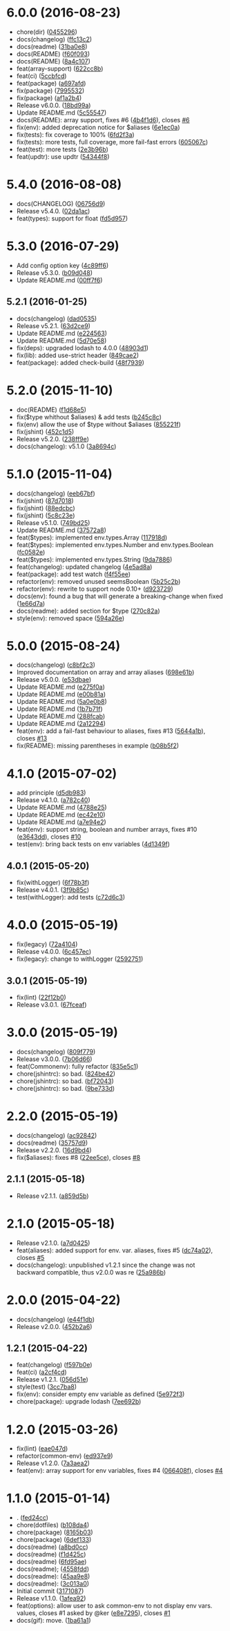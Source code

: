 <a name="6.0.0"></a>
# 6.0.0 (2016-08-23)

* chore(dir) ([0455296](https://github.com/FGRibreau/common-env/commit/0455296))
* docs(changelog) ([ffc13c2](https://github.com/FGRibreau/common-env/commit/ffc13c2))
* docs(readme) ([31ba0e8](https://github.com/FGRibreau/common-env/commit/31ba0e8))
* docs(README) ([f60f093](https://github.com/FGRibreau/common-env/commit/f60f093))
* docs(README) ([8a4c107](https://github.com/FGRibreau/common-env/commit/8a4c107))
* feat(array-support) ([622cc8b](https://github.com/FGRibreau/common-env/commit/622cc8b))
* feat(ci) ([5ccbfcd](https://github.com/FGRibreau/common-env/commit/5ccbfcd))
* feat(package) ([a697afd](https://github.com/FGRibreau/common-env/commit/a697afd))
* fix(package) ([7995532](https://github.com/FGRibreau/common-env/commit/7995532))
* fix(package) ([af1a2b4](https://github.com/FGRibreau/common-env/commit/af1a2b4))
* Release v6.0.0. ([18bd99a](https://github.com/FGRibreau/common-env/commit/18bd99a))
* Update README.md ([5c55547](https://github.com/FGRibreau/common-env/commit/5c55547))
* docs(README): array support, fixes #6 ([4b4f1d6](https://github.com/FGRibreau/common-env/commit/4b4f1d6)), closes [#6](https://github.com/FGRibreau/common-env/issues/6)
* fix(env): added deprecation notice for $aliases ([6e1ec0a](https://github.com/FGRibreau/common-env/commit/6e1ec0a))
* fix(tests): fix coverage to 100% ([6fd2f3a](https://github.com/FGRibreau/common-env/commit/6fd2f3a))
* fix(tests): more tests, full coverage, more fail-fast errors ([605067c](https://github.com/FGRibreau/common-env/commit/605067c))
* feat(test): more tests ([2e3b96b](https://github.com/FGRibreau/common-env/commit/2e3b96b))
* feat(updtr): use updtr ([54344f8](https://github.com/FGRibreau/common-env/commit/54344f8))



<a name="5.4.0"></a>
# 5.4.0 (2016-08-08)

* docs(CHANGELOG) ([06756d9](https://github.com/FGRibreau/common-env/commit/06756d9))
* Release v5.4.0. ([02da1ac](https://github.com/FGRibreau/common-env/commit/02da1ac))
* feat(types): support for float ([fd5d957](https://github.com/FGRibreau/common-env/commit/fd5d957))



<a name="5.3.0"></a>
# 5.3.0 (2016-07-29)

* Add  config option key ([4c89ff6](https://github.com/FGRibreau/common-env/commit/4c89ff6))
* Release v5.3.0. ([b09d048](https://github.com/FGRibreau/common-env/commit/b09d048))
* Update README.md ([00ff7f6](https://github.com/FGRibreau/common-env/commit/00ff7f6))



<a name="5.2.1"></a>
## 5.2.1 (2016-01-25)

* docs(changelog) ([dad0535](https://github.com/FGRibreau/common-env/commit/dad0535))
* Release v5.2.1. ([63d2ce9](https://github.com/FGRibreau/common-env/commit/63d2ce9))
* Update README.md ([e224563](https://github.com/FGRibreau/common-env/commit/e224563))
* Update README.md ([5d70e58](https://github.com/FGRibreau/common-env/commit/5d70e58))
* fix(deps): upgraded lodash to 4.0.0 ([48903d1](https://github.com/FGRibreau/common-env/commit/48903d1))
* fix(lib): added use-strict header ([849cae2](https://github.com/FGRibreau/common-env/commit/849cae2))
* feat(package): added check-build ([48f7939](https://github.com/FGRibreau/common-env/commit/48f7939))



<a name="5.2.0"></a>
# 5.2.0 (2015-11-10)

* doc(README) ([f1d68e5](https://github.com/FGRibreau/common-env/commit/f1d68e5))
* fix($type whithout $aliases) & add tests ([b245c8c](https://github.com/FGRibreau/common-env/commit/b245c8c))
* fix(env) allow the use of $type without $aliases ([855221f](https://github.com/FGRibreau/common-env/commit/855221f))
* fix(jshint) ([452c1d5](https://github.com/FGRibreau/common-env/commit/452c1d5))
* Release v5.2.0. ([238ff9e](https://github.com/FGRibreau/common-env/commit/238ff9e))
* docs(changelog): v5.1.0 ([3a8694c](https://github.com/FGRibreau/common-env/commit/3a8694c))



<a name="5.1.0"></a>
# 5.1.0 (2015-11-04)

* docs(changelog) ([eeb67bf](https://github.com/FGRibreau/common-env/commit/eeb67bf))
* fix(jshint) ([87d7018](https://github.com/FGRibreau/common-env/commit/87d7018))
* fix(jshint) ([88edcbc](https://github.com/FGRibreau/common-env/commit/88edcbc))
* fix(jshint) ([5c8c23e](https://github.com/FGRibreau/common-env/commit/5c8c23e))
* Release v5.1.0. ([749bd25](https://github.com/FGRibreau/common-env/commit/749bd25))
* Update README.md ([37572a8](https://github.com/FGRibreau/common-env/commit/37572a8))
* feat($types): implemented env.types.Array ([117918d](https://github.com/FGRibreau/common-env/commit/117918d))
* feat($types): implemented env.types.Number and env.types.Boolean ([fc0582e](https://github.com/FGRibreau/common-env/commit/fc0582e))
* feat($types): implemented env.types.String ([9da7886](https://github.com/FGRibreau/common-env/commit/9da7886))
* feat(changelog): updated changelog ([4e5ad8a](https://github.com/FGRibreau/common-env/commit/4e5ad8a))
* feat(package): add test watch ([f4f55ee](https://github.com/FGRibreau/common-env/commit/f4f55ee))
* refactor(env): removed unused seemsBoolean ([5b25c2b](https://github.com/FGRibreau/common-env/commit/5b25c2b))
* refactor(env): rewrite to support node 0.10+ ([d923729](https://github.com/FGRibreau/common-env/commit/d923729))
* docs(env): found a bug that will generate a breaking-change when fixed ([1e66d7a](https://github.com/FGRibreau/common-env/commit/1e66d7a))
* docs(readme): added section for $type ([270c82a](https://github.com/FGRibreau/common-env/commit/270c82a))
* style(env): removed space ([594a26e](https://github.com/FGRibreau/common-env/commit/594a26e))



<a name="5.0.0"></a>
# 5.0.0 (2015-08-24)

* docs(changelog) ([c8bf2c3](https://github.com/FGRibreau/common-env/commit/c8bf2c3))
* Improved documentation on array and array aliases ([698e61b](https://github.com/FGRibreau/common-env/commit/698e61b))
* Release v5.0.0. ([e53dbae](https://github.com/FGRibreau/common-env/commit/e53dbae))
* Update README.md ([e275f0a](https://github.com/FGRibreau/common-env/commit/e275f0a))
* Update README.md ([e00b81a](https://github.com/FGRibreau/common-env/commit/e00b81a))
* Update README.md ([5a0e0b8](https://github.com/FGRibreau/common-env/commit/5a0e0b8))
* Update README.md ([1b7b71f](https://github.com/FGRibreau/common-env/commit/1b7b71f))
* Update README.md ([288fcab](https://github.com/FGRibreau/common-env/commit/288fcab))
* Update README.md ([2a12294](https://github.com/FGRibreau/common-env/commit/2a12294))
* feat(env): add a fail-fast behaviour to aliases, fixes #13 ([5644a1b](https://github.com/FGRibreau/common-env/commit/5644a1b)), closes [#13](https://github.com/FGRibreau/common-env/issues/13)
* fix(README): missing parentheses in example ([b08b5f2](https://github.com/FGRibreau/common-env/commit/b08b5f2))



<a name="4.1.0"></a>
# 4.1.0 (2015-07-02)

* add principle ([d5db983](https://github.com/FGRibreau/common-env/commit/d5db983))
* Release v4.1.0. ([a782c40](https://github.com/FGRibreau/common-env/commit/a782c40))
* Update README.md ([4788e25](https://github.com/FGRibreau/common-env/commit/4788e25))
* Update README.md ([ec42e10](https://github.com/FGRibreau/common-env/commit/ec42e10))
* Update README.md ([a7e94e2](https://github.com/FGRibreau/common-env/commit/a7e94e2))
* feat(env): support string, boolean and number arrays, fixes #10 ([e3643dd](https://github.com/FGRibreau/common-env/commit/e3643dd)), closes [#10](https://github.com/FGRibreau/common-env/issues/10)
* test(env): bring back tests on env variables ([4d1349f](https://github.com/FGRibreau/common-env/commit/4d1349f))



<a name="4.0.1"></a>
## 4.0.1 (2015-05-20)

* fix(withLogger) ([6f78b3f](https://github.com/FGRibreau/common-env/commit/6f78b3f))
* Release v4.0.1. ([3f9b85c](https://github.com/FGRibreau/common-env/commit/3f9b85c))
* test(withLogger): add tests ([c72d6c3](https://github.com/FGRibreau/common-env/commit/c72d6c3))



<a name="4.0.0"></a>
# 4.0.0 (2015-05-19)

* fix(legacy) ([72a4104](https://github.com/FGRibreau/common-env/commit/72a4104))
* Release v4.0.0. ([6c457ec](https://github.com/FGRibreau/common-env/commit/6c457ec))
* fix(legacy): change to withLogger ([2592751](https://github.com/FGRibreau/common-env/commit/2592751))



<a name="3.0.1"></a>
## 3.0.1 (2015-05-19)

* fix(lint) ([22f12b0](https://github.com/FGRibreau/common-env/commit/22f12b0))
* Release v3.0.1. ([67fceaf](https://github.com/FGRibreau/common-env/commit/67fceaf))



<a name="3.0.0"></a>
# 3.0.0 (2015-05-19)

* docs(changelog) ([809f779](https://github.com/FGRibreau/common-env/commit/809f779))
* Release v3.0.0. ([7b06d66](https://github.com/FGRibreau/common-env/commit/7b06d66))
* feat(Commonenv): fully refactor ([835e5c1](https://github.com/FGRibreau/common-env/commit/835e5c1))
* chore(jshintrc): so bad. ([824be42](https://github.com/FGRibreau/common-env/commit/824be42))
* chore(jshintrc): so bad. ([bf72043](https://github.com/FGRibreau/common-env/commit/bf72043))
* chore(jshintrc): so bad. ([9be733d](https://github.com/FGRibreau/common-env/commit/9be733d))



<a name="2.2.0"></a>
# 2.2.0 (2015-05-19)

* docs(changelog) ([ac92842](https://github.com/FGRibreau/common-env/commit/ac92842))
* docs(readme) ([35757d9](https://github.com/FGRibreau/common-env/commit/35757d9))
* Release v2.2.0. ([16d9bd4](https://github.com/FGRibreau/common-env/commit/16d9bd4))
* fix($aliases): fixes #8 ([22ee5ce](https://github.com/FGRibreau/common-env/commit/22ee5ce)), closes [#8](https://github.com/FGRibreau/common-env/issues/8)



<a name="2.1.1"></a>
## 2.1.1 (2015-05-18)

* Release v2.1.1. ([a859d5b](https://github.com/FGRibreau/common-env/commit/a859d5b))



<a name="2.1.0"></a>
# 2.1.0 (2015-05-18)

* Release v2.1.0. ([a7d0425](https://github.com/FGRibreau/common-env/commit/a7d0425))
* feat(aliases): added support for env. var. aliases, fixes #5 ([dc74a02](https://github.com/FGRibreau/common-env/commit/dc74a02)), closes [#5](https://github.com/FGRibreau/common-env/issues/5)
* docs(changelog): unpublished v1.2.1 since the change was not backward compatible, thus v2.0.0 was re ([25a986b](https://github.com/FGRibreau/common-env/commit/25a986b))



<a name="2.0.0"></a>
# 2.0.0 (2015-04-22)

* docs(changelog) ([e44f1db](https://github.com/FGRibreau/common-env/commit/e44f1db))
* Release v2.0.0. ([452b2a6](https://github.com/FGRibreau/common-env/commit/452b2a6))



<a name="1.2.1"></a>
## 1.2.1 (2015-04-22)

* feat(changelog) ([f597b0e](https://github.com/FGRibreau/common-env/commit/f597b0e))
* feat(ci) ([a2cf4cd](https://github.com/FGRibreau/common-env/commit/a2cf4cd))
* Release v1.2.1. ([056d51e](https://github.com/FGRibreau/common-env/commit/056d51e))
* style(test) ([3cc7ba8](https://github.com/FGRibreau/common-env/commit/3cc7ba8))
* fix(env): consider empty env variable as defined ([5e972f3](https://github.com/FGRibreau/common-env/commit/5e972f3))
* chore(package): upgrade lodash ([7ee692b](https://github.com/FGRibreau/common-env/commit/7ee692b))



<a name="1.2.0"></a>
# 1.2.0 (2015-03-26)

* fix(lint) ([eae047d](https://github.com/FGRibreau/common-env/commit/eae047d))
* refactor(common-env) ([ed937e9](https://github.com/FGRibreau/common-env/commit/ed937e9))
* Release v1.2.0. ([7a3aea2](https://github.com/FGRibreau/common-env/commit/7a3aea2))
* feat(env): array support for env variables, fixes #4 ([066408f](https://github.com/FGRibreau/common-env/commit/066408f)), closes [#4](https://github.com/FGRibreau/common-env/issues/4)



<a name="1.1.0"></a>
# 1.1.0 (2015-01-14)

* . ([fed24cc](https://github.com/FGRibreau/common-env/commit/fed24cc))
* chore(dotfiles) ([b108da4](https://github.com/FGRibreau/common-env/commit/b108da4))
* chore(package) ([8165b03](https://github.com/FGRibreau/common-env/commit/8165b03))
* chore(package) ([6def133](https://github.com/FGRibreau/common-env/commit/6def133))
* docs(readme) ([a8bd0cc](https://github.com/FGRibreau/common-env/commit/a8bd0cc))
* docs(readme) ([f1d425c](https://github.com/FGRibreau/common-env/commit/f1d425c))
* docs(readme) ([6fd95ae](https://github.com/FGRibreau/common-env/commit/6fd95ae))
* docs(readme); ([4558fdd](https://github.com/FGRibreau/common-env/commit/4558fdd))
* docs(readme): ([45aa9e8](https://github.com/FGRibreau/common-env/commit/45aa9e8))
* docs(readme): ([3c013a0](https://github.com/FGRibreau/common-env/commit/3c013a0))
* Initial commit ([3171087](https://github.com/FGRibreau/common-env/commit/3171087))
* Release v1.1.0. ([1afea92](https://github.com/FGRibreau/common-env/commit/1afea92))
* feat(options): allow user to ask common-env to not display env vars. values, closes #1 asked by @ker ([e8e7295](https://github.com/FGRibreau/common-env/commit/e8e7295)), closes [#1](https://github.com/FGRibreau/common-env/issues/1)
* docs(gif): move. ([1ba61a1](https://github.com/FGRibreau/common-env/commit/1ba61a1))



